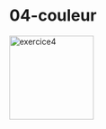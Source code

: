 # 04-couleur

<img width="150" alt="exercice4" src="https://user-images.githubusercontent.com/35977024/168257184-c3c098cb-392c-46dc-825e-a2755f6e8e0b.png">
